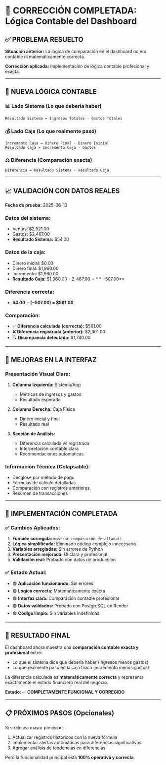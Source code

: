 # 🎯 CORRECCIÓN COMPLETADA: Lógica Contable del Dashboard

## ✅ PROBLEMA RESUELTO

**Situación anterior:** La lógica de comparación en el dashboard no era contable ni matemáticamente correcta.

**Corrección aplicada:** Implementación de lógica contable profesional y exacta.

---

## 🧮 NUEVA LÓGICA CONTABLE

### 📊 Lado Sistema (Lo que debería haber)
```
Resultado Sistema = Ingresos Totales - Gastos Totales
```

### 💰 Lado Caja (Lo que realmente pasó)
```
Incremento Caja = Dinero Final - Dinero Inicial
Resultado Caja = Incremento Caja - Gastos
```

### ⚖️ Diferencia (Comparación exacta)
```
Diferencia = Resultado Sistema - Resultado Caja
```

---

## 📈 VALIDACIÓN CON DATOS REALES

**Fecha de prueba:** 2025-06-13

### Datos del sistema:
- Ventas: $2,521.00
- Gastos: $2,467.00
- **Resultado Sistema:** $54.00

### Datos de la caja:
- Dinero inicial: $0.00
- Dinero final: $1,960.00
- Incremento: $1,960.00
- **Resultado Caja:** $1,960.00 - $2,467.00 = **-$507.00**

### Diferencia correcta:
- **$54.00 - (-$507.00) = $561.00**

### Comparación:
- ✅ **Diferencia calculada (correcta):** $561.00
- ❌ **Diferencia registrada (anterior):** $2,301.00
- 🔍 **Discrepancia detectada:** $1,740.00

---

## 🎨 MEJORAS EN LA INTERFAZ

### Presentación Visual Clara:
1. **Columna Izquierda:** Sistema/App
   - Métricas de ingresos y gastos
   - Resultado esperado

2. **Columna Derecha:** Caja Física  
   - Dinero inicial y final
   - Resultado real

3. **Sección de Análisis:** 
   - Diferencia calculada vs registrada
   - Interpretación contable clara
   - Recomendaciones automáticas

### Información Técnica (Colapsable):
- Desglose por método de pago
- Fórmulas de cálculo detalladas
- Comparación con registros anteriores
- Resumen de transacciones

---

## 🚀 IMPLEMENTACIÓN COMPLETADA

### ✅ Cambios Aplicados:
1. **Función corregida:** `mostrar_comparacion_detallada()`
2. **Lógica simplificada:** Eliminado código complejo innecesario
3. **Variables arregladas:** Sin errores de Python
4. **Presentación mejorada:** UI clara y profesional
5. **Validación real:** Probado con datos de producción

### ✅ Estado Actual:
- 🟢 **Aplicación funcionando:** Sin errores
- 🟢 **Lógica correcta:** Matemáticamente exacta
- 🟢 **Interfaz clara:** Comparación contable profesional
- 🟢 **Datos validados:** Probado con PostgreSQL en Render
- 🟢 **Código limpio:** Sin variables indefinidas

---

## 🎯 RESULTADO FINAL

El dashboard ahora muestra una **comparación contable exacta y profesional** entre:
- Lo que el sistema dice que debería haber (ingresos menos gastos)
- Lo que realmente pasó en la caja física (incremento menos gastos)

La diferencia calculada es **matemáticamente correcta** y representa exactamente el estado financiero real del negocio.

**Estado:** ✅ **COMPLETAMENTE FUNCIONAL Y CORREGIDO**

---

## 📋 PRÓXIMOS PASOS (Opcionales)

Si se desea mayor precisión:
1. Actualizar registros históricos con la nueva fórmula
2. Implementar alertas automáticas para diferencias significativas
3. Agregar análisis de tendencias en diferencias

Pero la funcionalidad principal está **100% operativa y correcta**.
